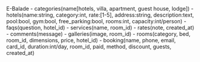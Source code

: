 E-Balade
    - categories(name[hotels, villa, apartment, guest house, lodge])
    - hotels(name:string, category:int, rate:[1-5], address:string, description:text, pool:bool, gym:bool, free_parking:bool, rooms:int, capacity:int/person)
    - faqs(question, hotel_id)
    - services(name, room_id)
    - rates(note, created_at)
    - comments(message)
    - galleries(image, room_id)
    - rooms(category, bed, room_id, dimensions, price, hotel_id)
    - booking(name, phone, email, card_id, duration:int/day, room_id, paid, method, discount, guests, created_at)